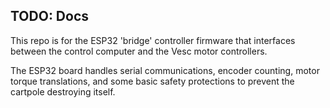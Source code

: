 ## TODO: Docs

This repo is for the ESP32 'bridge' controller firmware that interfaces between the control computer and the Vesc motor controllers. 

The ESP32 board handles serial communications, encoder counting, motor torque translations, and some basic safety protections to prevent the cartpole destroying itself.